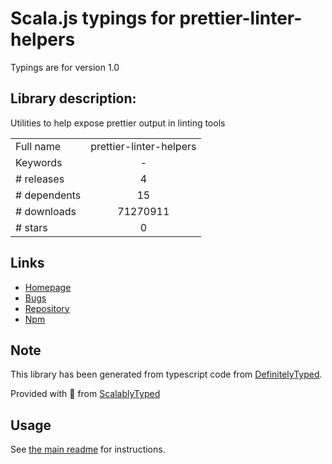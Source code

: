 
# Scala.js typings for prettier-linter-helpers

Typings are for version 1.0

## Library description:
Utilities to help expose prettier output in linting tools

|                    |                 |
| ------------------ | :-------------: |
| Full name          | prettier-linter-helpers |
| Keywords           | - |
| # releases         | 4 |
| # dependents       | 15 |
| # downloads        | 71270911 |
| # stars            | 0 |

## Links
- [Homepage](https://github.com/prettier/prettier-linter-helpers#readme)
- [Bugs](https://github.com/prettier/prettier-linter-helpers/issues)
- [Repository](https://github.com/prettier/prettier-linter-helpers)
- [Npm](https://www.npmjs.com/package/prettier-linter-helpers)
    


## Note
This library has been generated from typescript code from [DefinitelyTyped](https://definitelytyped.org).

Provided with :purple_heart: from [ScalablyTyped](https://github.com/oyvindberg/ScalablyTyped)

## Usage
See [the main readme](../../readme.md) for instructions.


